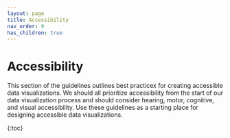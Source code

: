 ```yaml
---
layout: page
title: Accessibility
nav_order: 9
has_children: true
---
```

# Accessibility

This section of the guidelines outlines best practicex for creating accessible data visualizations. We should all prioritize accessibility from the start of our data visualization process and should consider hearing, motor, cognitive, and visual accessibility. Use these guidelines as a starting place for designing accessible data visualizations. 

{:toc}